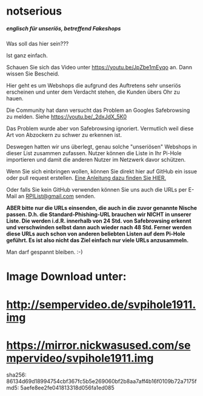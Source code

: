 # notserious
##### englisch für unseriös, betreffend Fakeshops

Was soll das hier sein???

Ist ganz einfach.

Schauen Sie sich das Video unter https://youtu.be/JpZbe1mEyqo an. Dann wissen Sie Bescheid.

Hier geht es um Webshops die aufgrund des Auftretens sehr unseriös erscheinen und unter dem Verdacht stehen, die Kunden übers Ohr zu hauen.

Die Community hat dann versucht das Problem an Googles Safebrowsing zu melden. Siehe https://youtu.be/_2dxJdX_5K0 

Das Problem wurde aber von Safebrowsing ignoriert. Vermutlich weil diese Art von Abzockern zu schwer zu erkennen ist.

Deswegen hatten wir uns überlegt, genau solche "unseriösen" Webshops in dieser List zusammen zufassen. Nutzer können die Liste in Ihr Pi-Hole importieren und damit die anderen Nutzer im Netzwerk davor schützen.

Wenn Sie sich einbringen wollen, können Sie direkt hier auf GitHub ein issue oder pull request erstellen.
[Eine Anleitung dazu finden Sie HIER.](docs/GitHub.md)

Oder falls Sie kein GitHub verwenden können Sie uns auch die URLs per E-Mail an RPIList@gmail.com senden.

<b>ABER bitte nur die URLs einsenden, die auch in die zuvor genannte Nische passen. D.h. die Standard-Phishing-URL brauchen wir NICHT in unserer Liste. Die werden i.d.R. innerhalb von 24 Std. von Safebrowsing erkennt und verschwinden selbst dann auch wieder nach 48 Std. Ferner werden diese URLs auch schon von anderen beliebten Listen auf dem Pi-Hole geführt. Es ist also nicht das Ziel einfach nur viele URLs anzusammeln.</b>

Man darf gespannt bleiben. :-)


# Image Download unter:
# http://sempervideo.de/svpihole1911.img
# https://mirror.nickwasused.com/sempervideo/svpihole1911.img

sha256: 86134d69d18994754cbf367fc5b5e269060bf2b8aa7aff4b16f0109b72a7175f <br>
md5: 5aefe8ee2fe041813318d056fa1ed085
